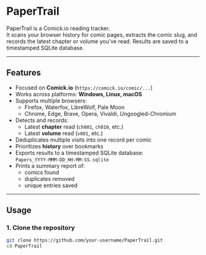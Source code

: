 # PaperTrail

PaperTrail is a Comick.io reading tracker.  
It scans your browser history for comic pages, extracts the comic slug, and records the latest chapter or volume you’ve read. Results are saved to a timestamped SQLite database.

---

## Features
- Focused on **Comick.io** (`https://comick.io/comic/...`)
- Works across platforms: **Windows, Linux, macOS**
- Supports multiple browsers:
  - Firefox, Waterfox, LibreWolf, Pale Moon
  - Chrome, Edge, Brave, Opera, Vivaldi, Ungoogled-Chromium
- Detects and records:
  - Latest **chapter** read (`ch001`, `ch010`, etc.)
  - Latest **volume** read (`v001`, etc.)
- Deduplicates multiple visits into one record per comic
- Prioritizes **history** over bookmarks
- Exports results to a timestamped SQLite database:  
  `Papers_YYYY-MMM-DD_HH-MM-SS.sqlite`
- Prints a summary report of:
  - comics found
  - duplicates removed
  - unique entries saved

---

## Usage

### 1. Clone the repository
```bash
git clone https://github.com/your-username/PaperTrail.git
cd PaperTrail

